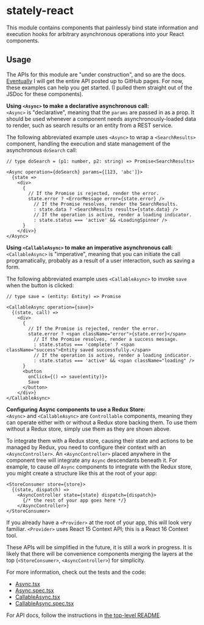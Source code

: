 # stately-react

This module contains components that painlessly bind state information and execution hooks for arbitrary asynchronous operations into your React components.

## Usage
The APIs for this module are "under construction", and so are the docs. [Eventually]() I will get the entire API posted up to GitHub pages. For now, these examples can help you get started. (I pulled them straight out of the JSDoc for these components).

**Using `<Async>` to make a declarative asynchronous call:**  
`<Async>` is "declarative", meaning that the `params` are passed in as a prop. It should be used whenever a component needs asynchronously-loaded data to render, such as search results or an entity from a REST service.

The following abbreviated example uses `<Async>` to wrap a `<SearchResults>` component, handling the execution and state management of the asynchronous `doSearch` call:
```
// type doSearch = (p1: number, p2: string) => Promise<SearchResults>

<Async operation={doSearch} params={[123, 'abc']}>
  {state =>
    <div>
      {
        // If the Promise is rejected, render the error.
        state.error ? <ErrorMessage error={state.error} />
          // If the Promise resolves, render the SearchResults.
          : state.data ? <SearchResults results={state.data} />
          // If the operation is active, render a loading indicator.
          : state.status === 'active' && <LoadingSpinner />
      }
    </div>}
</Async>
```

**Using `<CallableAsync>` to make an imperative asynchronous call:**  
`<CallableAsync>` is "imperative", meaning that you can initiate the call programatically, probably as a result of a user interaction, such as saving a form.

The following abbreviated example uses `<CallableAsync>` to invoke `save` when the button is clicked:
```
// type save = (entity: Entity) => Promise

<CallableAsync operation={save}>
  {(state, call) =>
    <div>
      {
        // If the Promise is rejected, render the error.
        state.error ? <span className="error">{state.error}</span>
          // If the Promise resolves, render a success message.
          : state.status === 'complete' ? <span className="success">Entity saved successfully.</span>
          // If the operation is active, render a loading indicator.
          : state.status === 'active' && <span className="loading" />
      }
      <button
        onClick={() => save(entity)}>
        Save
      </button>
    </div>}
</CallableAsync>
```

**Configuring Async components to use a Redux Store:**  
`<Async>` and `<CallableAsync>` are `Controllable` components, meaning they can operate either with or without a Redux store backing them. To use them without a Redux store, simply use them as they are shown above.

To integrate them with a Redux store, causing their state and actions to be managed by Redux, you need to configure their context with an `<AsyncController>`. An `<AsyncController>` placed anywhere in the component tree will integrate any `Async` descendants beneath it. For example, to cause *all* `Async` components to integrate with the Redux store, you might create a structure like this at the root of your app:
```
<StoreConsumer store={store}>
  {(state, dispatch) =>
    <AsyncController state={state} dispatch={dispatch}>
      {/* the rest of your app goes here */}
    </AsyncController>}
</StoreConsumer>
```

If you already have a `<Provider>` at the root of your app, this will look very familiar. `<Provider>` uses React 15 Context API; this is a React 16 Context tool.

These APIs will be simplified in the future, it is still a work in progress. It is likely that there will be convenience components merging the layers at the top (`<StoreConsumer>`, `<AsyncController>`) for simplicity.

For more information, check out the tests and the code:

- [Async.tsx](/stately-react/src/Async.tsx)
- [Async.spec.tsx](/stately-react/src/Async.spec.tsx)
- [CallableAsync.tsx](/stately-react/src/CallableAsync.tsx)
- [CallableAsync.spec.tsx](/stately-react/src/CallableAsync.spec.tsx)

For API docs, follow the instructions in [the top-level README](https://github.com/hiebj/stately/).
